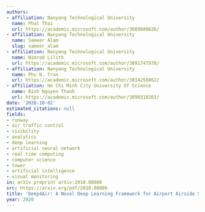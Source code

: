 ```yaml
---
authors:
- affiliation: Nanyang Technological University
  name: Phat Thai
  url: https://academic.microsoft.com/author/3089880626/
- affiliation: Nanyang Technological University
  name: Sameer Alam
  slug: sameer_alam
- affiliation: Nanyang Technological University
  name: Nimrod Lilith
  url: https://academic.microsoft.com/author/3091747978/
- affiliation: Nanyang Technological University
  name: Phu N. Tran
  url: https://academic.microsoft.com/author/3014256862/
- affiliation: Ho Chi Minh City University Of Science
  name: Binh Nguyen Thanh
  url: https://academic.microsoft.com/author/3090310263/
date: '2020-10-02'
estimated_citations: null
fields:
- runway
- air traffic control
- visibility
- analytics
- deep learning
- artificial neural network
- real time computing
- computer science
- tower
- artificial intelligence
- visual monitoring
in: arXiv preprint arXiv:2010.00806
src: https://arxiv.org/pdf/2010.00806
title: 'Deep4Air: A Novel Deep Learning Framework for Airport Airside Surveillance.'
year: 2020
---
```

